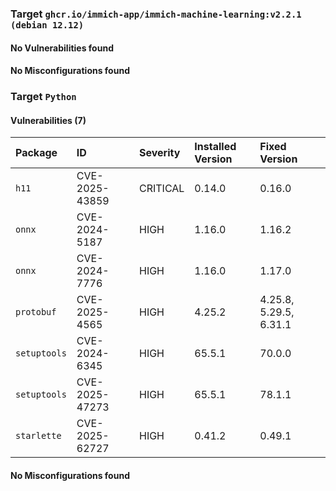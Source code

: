 
### Target `ghcr.io/immich-app/immich-machine-learning:v2.2.1 (debian 12.12)`
#### No Vulnerabilities found
#### No Misconfigurations found
### Target `Python`
#### Vulnerabilities (7)

| Package | ID | Severity | Installed Version | Fixed Version |
| :--- | :--- | :--- | :--- | :--- |
| `h11` | CVE-2025-43859 | CRITICAL | 0.14.0 | 0.16.0 |
| `onnx` | CVE-2024-5187 | HIGH | 1.16.0 | 1.16.2 |
| `onnx` | CVE-2024-7776 | HIGH | 1.16.0 | 1.17.0 |
| `protobuf` | CVE-2025-4565 | HIGH | 4.25.2 | 4.25.8, 5.29.5, 6.31.1 |
| `setuptools` | CVE-2024-6345 | HIGH | 65.5.1 | 70.0.0 |
| `setuptools` | CVE-2025-47273 | HIGH | 65.5.1 | 78.1.1 |
| `starlette` | CVE-2025-62727 | HIGH | 0.41.2 | 0.49.1 |
#### No Misconfigurations found
